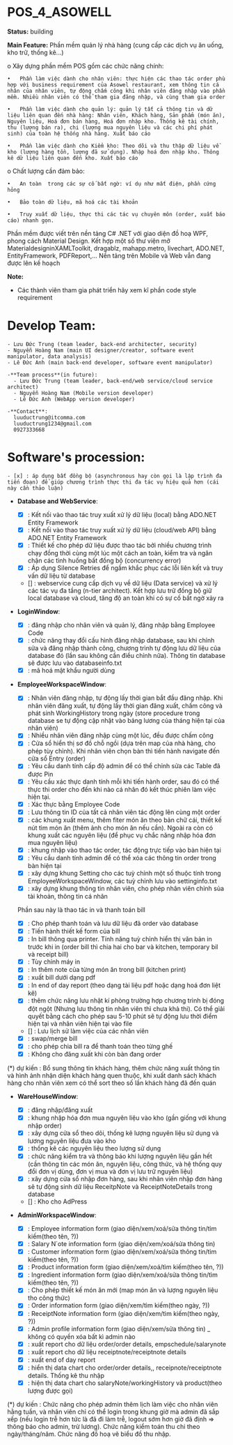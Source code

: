 ﻿# POS_4_ASOWELL

**Status:**  building


**Main Feature:**
Phần mềm quản lý nhà hàng (cung cấp các dịch vụ ăn uống, kho trữ, thống kê...)

  o	Xây dựng phần mềm POS gồm các chức năng chính:

    •	Phần làm việc dành cho nhân viên: thực hiện các thao tác order phù hợp với business requirement của Asowel restaurant, xem thông tin cá nhân của nhân viên, tự động chấm công khi nhân viên đăng nhập vào phần mềm. Nhiều nhân viên có thể tham gia đăng nhập, và cùng tham gia order
    
    •	Phần làm việc dành cho quản lý: quản lý tất cả thông tin và dữ liệu liên quan đến nhà hàng: Nhân viên, Khách hàng, Sản phẩm (món ăn), Nguyên liệu, Hoá đơn bán hàng, Hoá đơn nhập kho. Thống kê tài chính, thu (lượng bán ra), chi (lượng mua nguyên liệu và các chi phí phát sinh) của toàn hệ thống nhà hàng. Xuất báo cáo
    
    •	Phần làm việc dành cho Kiểm kho: Theo dõi và thu thập dữ liệu về kho (lượng hàng tồn, lượng đã sử dụng). Nhập hoá đơn nhập kho. Thông kê dữ liệu liên quan đến kho. Xuất báo cáo
    
  o	Chất lượng cần đảm bảo:
    
    •	An toàn  trong các sự cố bất ngờ: ví dụ như mất điện, phần cứng hỏng
    
    •	Bảo toàn dữ liệu, mã hoá các tài khoản
    
    •	Truy xuất dữ liệu, thực thi các tác vụ chuyên môn (order, xuất báo cáo) nhanh gọn.


Phần mềm được viết trên nền tảng C# .NET với giao diện đồ hoạ WPF, phong cách Material Design. Kết hợp một số thư viện mở MaterialdesigninXAMLToolkit, dragablz, mahapp.metro, livechart, ADO.NET, EntityFramework, PDFReport,...
Nền tảng trên Mobile và Web vẫn đang được lên kế hoạch


**Note:**
 - Các thành viên tham gia phát triển hãy xem kĩ phần code style requirement


# Develop Team:
    - Lưu Đức Trung (team leader, back-end architecter, security)
    - Nguyễn Hoàng Nam (main UI designer/creator, software event manipulator, data analysis)
    - Lê Đức Anh (main back-end developer, software event manipulator)
    
    -**Team process**(in future):
      - Lưu Đức Trung (team leader, back-end/web service/cloud service architect)
      - Nguyễn Hoàng Nam (Mobile version developer)
      - Lê Đức Anh (WebApp version developer)
    
    -**Contact**:
      luuductrung@itcomma.com
      luuductrung1234@gmail.com
      0927333668


# Software's procession:
    - [x] : áp dụng bất đồng bộ (asynchronous hay còn gọi là lập trình đa tiến đoạn) để giúp chương trình thực thi đa tác vụ hiệu quả hơn (cái này cần thảo luận)

  - **Database and WebService**:
    - [x] : Kết nối vào thao tác truy xuất xử lý dữ liệu (local) bằng ADO.NET Entity Framework
    - [x] : Kết nối vào thao tác truy xuất xử lý dữ liệu (cloud/web API) bằng ADO.NET Entity Framework
    - [x]  : Thiết kế cho phép dữ liệu được thao tác bởi nhiều chương trình chạy đồng thời cùng một lúc một cách an toàn, kiểm tra và ngăn chận các tình huống bất đồng bộ (concurrency error)
    - [x]  : Áp dụng Silence Retries để ngầm khắc phục các lỗi liên kết và truy vấn dữ liệu từ database 
    - []  : webservice cung cấp dịch vụ về dữ liệu (Data service) và xử lý các tác vụ đa tầng (n-tier architect). Kết hợp lưu trữ đồng bộ giữ local database và cloud, tăng độ an toàn khi có sự cố bất ngờ xảy ra


  - **LoginWindow**:
    - [x] : đăng nhập cho nhân viên và quản lý, đăng nhập bằng Employee Code
    - [x] : chức năng thay đổi cấu hình đăng nhập database, sau khi chỉnh sửa và đăng nhập thành công, chương trình tự động lưu dữ liệu của database đó (lần sau không cần điều chỉnh nữa). Thông tin database sẽ được lưu vào databaseinfo.txt
    - [x] : mã hoá mật khẩu người dùng

  - **EmployeeWorkspaceWindow**:
    - [x] : Nhân viên đăng nhập, tự động lấy thời gian bắt đầu đăng nhập. Khi nhân viên đăng xuất, tự động lấy thời gian đăng xuất, chấm công và phát sinh WorkingHistory trong ngày (store procedure trong database se tự động cập nhật vào bảng lương của tháng hiện tại của nhân viên)
    - [x] : Nhiều nhân viên đăng nhập cùng một lúc, đều được chấm công
    - [x] : Cửa sổ hiển thị sơ đồ chỗ ngồi (dựa trên map của nhà hàng, cho phép tùy chỉnh). Khi nhân viên chọn bàn thì tiến hành navigate đến cửa sổ Entry (order)
    - [x] : Yêu cầu danh tính cấp độ admin để có thể chỉnh sửa các Table đã được Pin
    - [x] : Yêu cầu xác thực danh tính mỗi khi tiến hành order, sau đó có thể thực thi order cho đến khi nào cá nhân đó kết thúc phiên làm việc hiện tại.
    - [x] : Xác thực bằng Employee Code
    - [x] : Lưu thông tin ID của tất cả nhân viên tác động lên cùng một order
    - [x] : các khung xuất menu, thêm fiter món ăn theo bản chữ cái, thiết kế nút tìm món ăn (thêm ảnh cho món ăn nếu cần). Ngoài ra còn có khung xuất các nguyên liệu (để phục vụ chắc năng nhập hóa đơn mua nguyên liệu)
    - [x] : khung nhập vào thao tác order, tác động trực tiếp vào bàn hiện tại
    - [x] : Yêu cầu danh tính admin để có thể xóa các thông tin order trong bàn hiện tại
    - [x] : xây dựng khung Setting cho các tuỳ chỉnh một số thuộc tính trong EmployeeWorkspaceWindow, các tuỳ chỉnh lưu vào settinginfo.txt
    - [x] : xây dựng khung thông tin nhân viên, cho phép nhân viên chỉnh sủa tài khoản, thông tin cá nhân
    
    Phần sau này là thao tác in và thanh toán bill
    
    - [x] : Cho phép thanh toán và lưu dữ liệu đã order vào database
    - [x] : Tiến hành thiết kế form của bill
    - [x] : In bill thông qua printer. Tính năng tuỳ chỉnh hiển thị văn bản in trước khi in (order bill thì chia hai cho bar và kitchen, temporary bil và receipt bill)
    - [x] : Tùy chỉnh máy in
    - [x] : In thêm note của từng món ăn trong bill (kitchen print)
    - [x] : xuất bill dưới dạng pdf
    - [x] : In end of day report (theo dạng tài liệu pdf hoặc dạng hoá đơn liệt kê)
    - [x] : thêm chức năng lưu nhật kí phòng trường hợp chương trình bị đóng đột ngột (Nhưng lưu thông tin nhân viên thì chưa khả thi). Có thể giải quyết bằng cách cho phép sau 5-10 phút sẽ tự động lưu thời điểm hiện tại và nhân viên hiện tại vào file
    - []  : Lưu lịch sử làm việc của các nhân viên 
    - [x] : swap/merge bill
    - [x] : cho phép chia bill ra để thanh toán theo từng ghế
    - [x] : Không cho đăng xuất khi còn bàn đang order
    
(*) dự kiến :  Bổ sung thông tin khách hàng, thêm chức năng xuất thông tin và hình ảnh nhận diện khách hàng quen thuộc, khi xuất danh sách khách hàng cho nhân viên xem có thể sort theo số lần khách hàng đã đến quán


  - **WareHouseWindow**:
    - [x] : đăng nhập/đăng xuất
    - [x] : khung nhập hóa đơn mua nguyên liệu vào kho (gần giống với khung nhập order)
    - [x] : xây dựng cửa sổ theo dõi, thống kê lượng nguyên liệu sử dụng và lương nguyên liệu đưa vào kho
    - [x] : thống kê các nguyên liệu theo lượng sử dụng
    - [x] : chức năng kiểm tra và thông báo khi lượng nguyên liệu gần hết (cần thông tin các món ăn, nguyên liệu, công thức, và hệ thống quy đổi đơn vị dùng, đơn vị mua và đơn vị lưu trữ nguyên liệu)
    - [x] : xây dựng cửa sổ nhập đơn hàng, sau khi nhân viên nhập đơn hàng sẽ tự động sinh dữ liệu ReceitpNote và ReceiptNoteDetails trong database
    - []  : Kho cho AdPress

  - **AdminWorkspaceWindow**:
    - [x] : Employee information form (giao diện/xem/xoá/sửa thông tin/tìm kiếm(theo tên, ?))
    - [x] : Salary N`ote information form (giao diện/xem/xoá/sửa thông tin)
    - [x] : Customer information form (giao diện/xem/xoá/sửa thông tin/tìm kiếm(theo tên, ?))
    - [x] : Product information form (giao diện/xem/xoá/tìm kiếm(theo tên, ?))
    - [x] : Ingredient information form (giao diện/xem/xoá/sửa thông tin/tìm kiếm(theo tên, ?))
    - [x] : Cho phép thiết kế món ăn mới (map món ăn và lượng nguyên liệu tho công thức)
    - [x] : Order information form (giao diện/xem/tìm kiếm(theo ngày, ?))
    - [x] : ReceiptNote information form (giao diện/xem/tìm kiếm(theo ngày, ?))
    - [x] : Admin profile information form (giao diện/xem/sửa thông tin) _ không có quyền xóa bất kì admin nào
    - [x] : xuất report cho dữ liệu order/order details, empschedule/salarynote
    - [x] : xuất report cho dữ liệu receiptnote/receiptnote details
    - [x] : xuất end of day report
    - [x] : hiển thị data chart cho order/order details,, receipnote/receiptnote details. Thống kê thu nhập 
    - [x] : hiện thị data chart cho  salaryNote/workingHistory và product(theo lượng được gọi)
    
(*) dự kiến : Chức năng cho phép admin thêm lịch làm việc cho nhân viên hằng tuần, và nhân viên chỉ có thể login trong khung giờ mà admin đã sắp xếp (nếu login trễ hơn tức là đã đi làm trễ, logout sớm hơn giờ đã định => thông báo cho admin, trừ lương). Chức năng kiểm toán thu chi theo ngày/tháng/năm. Chức năng đồ hoạ vẽ biểu đồ thu nhập. 
